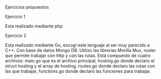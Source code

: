 Ejercicios propuestos 

Ejercicio 1

  Esta realizado mediante php

Ejercicio 2

  Esta realizado mediante Go, escogí este lenguaje al ser muy parecido a C++. Con base de datos Mongo DB. 
  Utilizo las librerias Morilla Mux, router que permite trabajar con http y con las rutas.
  Está compuesto de cuatro archivos: main.go que es el archivo principal, hosting.go donde declaro el struct hosting y el array de hosting,
  routes.go donde declaro las rutas con las que trabajar, functions.go donde declaró las funciones para trabajar.


